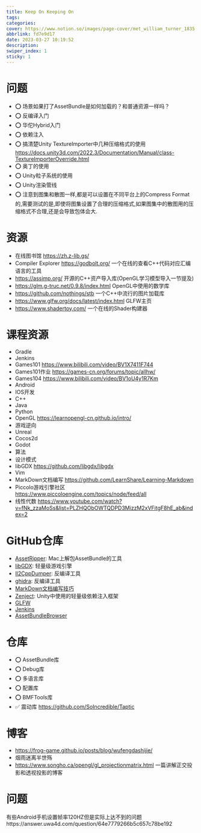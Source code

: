 ```yaml
---
title: Keep On Keeping On
tags:
categories:
cover: https://www.notion.so/images/page-cover/met_william_turner_1835.jpg
abbrlink: fd7e9d17
date: 2023-03-27 10:19:52
description:
swiper_index: 1
sticky: 1
---
```


# 问题

- ⭕️ 场景如果打了AssetBundle是如何加载的？和普通资源一样吗？
- ⭕️ 反编译入门
- ⭕️ 华佗Hybrid入门
- ⭕️ 依赖注入
- ⭕️ 搞清楚Unity TextureImporter中几种压缩格式的使用 https://docs.unity3d.com/2022.3/Documentation/Manual/class-TextureImporterOverride.html
- ⭕️ 奥丁的使用
- ⭕️ Unity粒子系统的使用
- ⭕️ Unity渲染管线
- ⭕️ 注意到图集和散图一样,都是可以设置在不同平台上的Compress Format的,需要测试的是,即使将图集设置了合理的压缩格式,如果图集中的散图用的压缩格式不合理,还是会导致包体会大.

# 资源

- 在线图书馆 https://zh.z-lib.gs/
- Compiler Explorer https://godbolt.org/ 一个在线的查看C++代码对应汇编语言的工具
- https://assimp.org/ 开源的C++资产导入库(OpenGL学习模型导入一节提及)
- https://glm.g-truc.net/0.9.8/index.html OpenGL中使用的数学库
- https://github.com/nothings/stb 一个C++中流行的图片加载库
- https://www.glfw.org/docs/latest/index.html GLFW主页
- https://www.shadertoy.com/ 一个在线的Shader构建器

# 课程资源

- Gradle
- Jenkins
- Games101 https://www.bilibili.com/video/BV1X7411F744
- Games101作业 https://games-cn.org/forums/topic/allhw/
- Games104 https://www.bilibili.com/video/BV1oU4y1R7Km
- Android
- IOS开发
- C++
- Java
- Python
- OpenGL https://learnopengl-cn.github.io/intro/
- 游戏逆向
- Unreal
- Cocos2d
- Godot
- 算法
- 设计模式
- libGDX https://github.com/libgdx/libgdx
- Vim
- MarkDown文档编写 https://github.com/LearnShare/Learning-Markdown
- Piccolo游戏引擎社区 https://www.piccoloengine.com/topics/node/feed/all
- 线性代数 https://www.youtube.com/watch?v=fNk_zzaMoSs&list=PLZHQObOWTQDPD3MizzM2xVFitgF8hE_ab&index=2
  
# GitHub仓库

- [AssetRipper](https://github.com/AssetRipper/AssetRipper): Mac上解包AssetBundle的工具
- [libGDX](https://github.com/libgdx/libgdx): 轻量级游戏引擎
- [Il2CppDumper](https://github.com/Perfare/Il2CppDumper): 反编译工具
- [ghidra](https://github.com/NationalSecurityAgency/ghidra): 反编译工具
- [MarkDown文档编写技巧](https://github.com/LearnShare/Learning-Markdown)
- [Zenject](https://github.com/modesttree/Zenject): Unity中使用的轻量级依赖注入框架
- [GLFW](https://github.com/glfw/glfw)
- [Jenkins](https://github.com/jenkinsci/jenkins)
- [AssetBundleBrowser](https://github.com/Unity-Technologies/AssetBundles-Browser)
# 仓库

- ⭕️ AssetBundle库
- ⭕️ Debug库
- ⭕️ 多语言库
- ⭕️ 配置库
- ⭕️ BMFTools库
- ✅ 震动库 https://github.com/SoIncredible/Taptic

# 博客

- https://frog-game.github.io/posts/blog/wufengdashijie/
- 烟雨迷离半世殇
- https://www.songho.ca/opengl/gl_projectionmatrix.html 一篇讲解正交投影和透视投影的博客

# 问题

有些Android手机设置帧率120HZ但是实际上达不到的问题https://answer.uwa4d.com/question/64e7779266b5c657c78be192